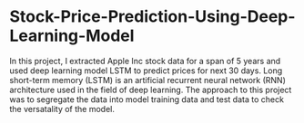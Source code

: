 # Stock-Price-Prediction-Using-Deep-Learning-Model
In this project, I extracted Apple Inc stock data for a span of 5 years and used deep learning model LSTM to predict prices for next 30 days.
Long short-term memory (LSTM) is an artificial recurrent neural network (RNN) architecture used in the field of deep learning.
The approach to this project was to segregate the data into model training data and test data to check the versatality of the model.

